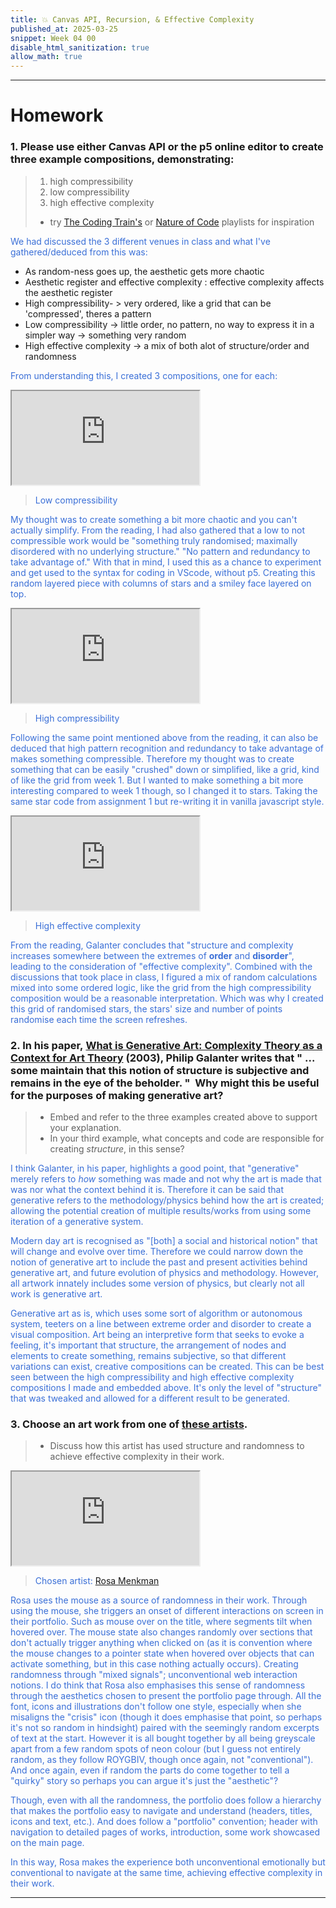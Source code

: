 ```yaml
---
title: 💥 Canvas API, Recursion, & Effective Complexity
published_at: 2025-03-25
snippet: Week 04 00
disable_html_sanitization: true
allow_math: true
---
```


<style>
  .markdown-body h1, .markdown-body h3 {font-weight: 300;}
  p {color:#3A6FD7;}
</style>

<!-- <style>
  @import url('https://fonts.googleapis.com/css2?family=Cutive+Mono&display=swap');
  @import url('https://use.typekit.net/jyw5vxq.css');

h1, h3, h4, p, pre, ul, li {
  /* font-family: "Cutive Mono", monospace;
  font-weight: 700;
  font-style: normal; */

  font-family: "prestige-elite-std", monospace;
  font-weight: 600;
  font-style: normal;
  color:#CEB5D4;
}

 .text-gray-500, .markdown-body blockquote {color:#E872B0}
 .markdown-body {background-color:#102B53;}
  html {background-color:#102B53;}
  h1 {; font-weight: 800;}
  p, pre, ul {color:#7D9FC0;}
  .markdown-body a {color:#4E7AB1; text-decoration:underline;}
</style> -->

---

# Homework

### 1. Please use either Canvas API or the p5 online editor to create three example compositions, demonstrating:

> 1. high compressibility
> 2. low compressibility
> 3. high effective complexity
>
> - try [The Coding Train's](https://www.youtube.com/playlist?list=PLRqwX-V7Uu6bxNsa_3SfCPyF9Md9XvXhR) or [Nature of Code](https://www.youtube.com/playlist?list=PLRqwX-V7Uu6ZV4yEcW3uDwOgGXKUUsPOM) playlists for inspiration

We had discussed the 3 different venues in class and what I've gathered/deduced from this was:

- As random-ness goes up, the aesthetic gets more chaotic
- Aesthetic register and effective complexity : effective complexity affects the aesthetic register
- High compressibility- > very ordered, like a grid that can be 'compressed', theres a pattern
- Low compressibility -> little order, no pattern, no way to express it in a simpler way -> something very random
- High effective complexity -> a mix of both alot of structure/order and randomness

From understanding this, I created 3 compositions, one for each:

<!-- LOW COMPRESS ------------------------------------------------------------->
<iframe id="w04-00-2" src="https://sams4m.github.io/comm2747-cr-coding/w04-00/low-compress/"></iframe>

> Low compressibility

My thought was to create something a bit more chaotic and you can't actually simplify. From the reading, I had also gathered that a low to not compressible work would be "something truly randomised; maximally disordered with no underlying structure." "No pattern and redundancy to take advantage of." With that in mind, I used this as a chance to experiment and get used to the syntax for coding in VScode, without p5. Creating this random layered piece with columns of stars and a smiley face layered on top.

<script type="module">

    const iframe  = document.getElementById (`w04-00-2`)
    iframe.width  = iframe.parentNode.scrollWidth
    iframe.height = iframe.width * 9 / 16 + 42

</script>

<!-- HIGH COMPRESS ------------------------------------------------------------->
<iframe id="w04-00-1" src="https://sams4m.github.io/comm2747-cr-coding/w04-00/high-compress/"></iframe>

> High compressibility

Following the same point mentioned above from the reading, it can also be deduced that high pattern recognition and redundancy to take advantage of makes something compressible. Therefore my thought was to create something that can be easily "crushed" down or simplified, like a grid, kind of like the grid from week 1. But I wanted to make something a bit more interesting compared to week 1 though, so I changed it to stars. Taking the same star code from assignment 1 but re-writing it in vanilla javascript style.

<script type="module">

    const iframe  = document.getElementById (`w04-00-1`)
    iframe.width  = iframe.parentNode.scrollWidth
    iframe.height = iframe.width * 9 / 16 + 42

</script>

<!-- HIGH EFFECTIVE COMPRESS ------------------------------------------------------------->
<iframe id="w04-00-3" src="https://sams4m.github.io/comm2747-cr-coding/w04-00/effective-complexity/"></iframe>

> High effective complexity

From the reading, Galanter concludes that "structure and complexity increases somewhere between the extremes of **order** and **disorder**", leading to the consideration of "effective complexity". Combined with the discussions that took place in class, I figured a mix of random calculations mixed into some ordered logic, like the grid from the high compressibility composition would be a reasonable interpretation. Which was why I created this grid of randomised stars, the stars' size and number of points randomise each time the screen refreshes.

<script type="module">

    const iframe  = document.getElementById (`w04-00-3`)
    iframe.width  = iframe.parentNode.scrollWidth
    iframe.height = iframe.width * 9 / 16 + 42

</script>

### 2. In his paper, [What is Generative Art: Complexity Theory as a Context for Art Theory](https://www.philipgalanter.com/downloads/ga2003_paper.pdf) (2003), Philip Galanter writes that " ... some maintain that this notion of structure is subjective and remains in the eye of the beholder. "  Why might this be useful for the purposes of making generative art?  

> - Embed and refer to the three examples created above to support your explanation.
> - In your third example, what concepts and code are responsible for creating *structure*, in this sense?

I think Galanter, in his paper, highlights a good point, that "generative" merely refers to _how_ something was made and not why the art is made that was nor what the context behind it is. Therefore it can be said that generative refers to the methodology/physics behind how the art is created; allowing the potential creation of multiple results/works from using some iteration of a generative system.

Modern day art is recognised as "[both] a social and historical notion" that will change and evolve over time. Therefore we could narrow down the notion of generative art to include the past and present activities behind generative art, and future evolution of physics and methodology. However, all artwork innately includes some version of physics, but clearly not all work is generative art.

Generative art as is, which uses some sort of algorithm or autonomous system, teeters on a line between extreme order and disorder to create a visual composition. Art being an interpretive form that seeks to evoke a feeling, it's important that structure, the arrangement of nodes and elements to create something, remains subjective, so that different variations can exist, creative compositions can be created. This can be best seen between the high compressibility and high effective complexity compositions I made and embedded above. It's only the level of "structure" that was tweaked and allowed for a different result to be generated.

### 3. Choose an art work from one of [these artists](https://rmit.instructure.com/courses/151099/pages/some-postdigital-artists). 

> - Discuss how this artist has used structure and randomness to achieve effective complexity in their work.

<iframe id="w04-00-4" src="https://beyondresolution.info/ABOUT"></iframe>

> Chosen artist: [Rosa Menkman](https://beyondresolution.info/ABOUT)

<script type="module">
const iframe = document.getElementById (`w04-00-4`)
iframe.width = iframe.parentNode.scrollWidth
iframe.height = iframe.width * 9 / 16 + 42
</script>

Rosa uses the mouse as a source of randomness in their work. Through using the mouse, she triggers an onset of different interactions on screen in their portfolio. Such as mouse over on the title, where segments tilt when hovered over. The mouse state also changes randomly over sections that don't actually trigger anything when clicked on (as it is convention where the mouse changes to a pointer state when hovered over objects that can activate something, but in this case nothing actually occurs). Creating randomness through "mixed signals"; unconventional web interaction notions. I do think that Rosa also emphasises this sense of randomness through the aesthetics chosen to present the portfolio page through. All the font, icons and illustrations don't follow one style, especially when she misaligns the "crisis" icon (though it does emphasise that point, so perhaps it's not so random in hindsight) paired with the seemingly random excerpts of text at the start. However it is all bought together by all being greyscale apart from a few random spots of neon colour (but I guess not entirely random, as they follow ROYGBIV, though once again, not "conventional"). And once again, even if random the parts do come together to tell a "quirky" story so perhaps you can argue it's just the "aesthetic"?

Though, even with all the randomness, the portfolio does follow a hierarchy that makes the portfolio easy to navigate and understand (headers, titles, icons and text, etc.). And does follow a "portfolio" convention; header with navigation to detailed pages of works, introduction, some work showcased on the main page.

In this way, Rosa makes the experience both unconventional emotionally but conventional to navigate at the same time, achieving effective complexity in their work.

---
